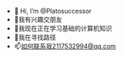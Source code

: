 - 👋 Hi, I’m @Platosuccessor
- 👀我有兴趣交朋友
- 🌱我现在正在学习基础的计算机知识
- 💞️我在寻找路径
- 📫如何联系我2117532994@qq.com

<!---
Platosuccessor/Platosuccessor is a ✨ special ✨ repository because its `README.md` (this file) appears on your GitHub profile.
You can click the Preview link to take a look at your changes.
--->
